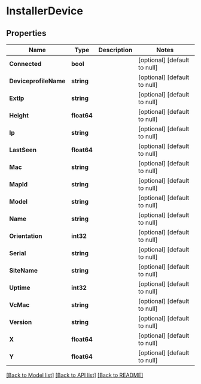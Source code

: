 # InstallerDevice

## Properties
Name | Type | Description | Notes
------------ | ------------- | ------------- | -------------
**Connected** | **bool** |  | [optional] [default to null]
**DeviceprofileName** | **string** |  | [optional] [default to null]
**ExtIp** | **string** |  | [optional] [default to null]
**Height** | **float64** |  | [optional] [default to null]
**Ip** | **string** |  | [optional] [default to null]
**LastSeen** | **float64** |  | [optional] [default to null]
**Mac** | **string** |  | [optional] [default to null]
**MapId** | **string** |  | [optional] [default to null]
**Model** | **string** |  | [optional] [default to null]
**Name** | **string** |  | [optional] [default to null]
**Orientation** | **int32** |  | [optional] [default to null]
**Serial** | **string** |  | [optional] [default to null]
**SiteName** | **string** |  | [optional] [default to null]
**Uptime** | **int32** |  | [optional] [default to null]
**VcMac** | **string** |  | [optional] [default to null]
**Version** | **string** |  | [optional] [default to null]
**X** | **float64** |  | [optional] [default to null]
**Y** | **float64** |  | [optional] [default to null]

[[Back to Model list]](../README.md#documentation-for-models) [[Back to API list]](../README.md#documentation-for-api-endpoints) [[Back to README]](../README.md)

